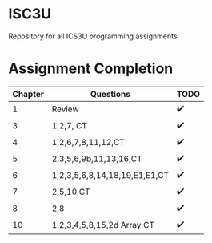 # ISC3U
Repository for all ICS3U programming assignments
# Assignment Completion
| Chapter | Questions                     | TODO               |
|---------|-------------------------------|--------------------|
| 1       |             Review            | :heavy_check_mark: |
| 3       |           1,2,7, CT           | :heavy_check_mark: |
| 4       |       1,2,6,7,8,11,12,CT      | :heavy_check_mark: |
| 5       |     2,3,5,6,9b,11,13,16,CT    | :heavy_check_mark: |
| 6       | 1,2,3,5,6,8,14,18,19,E1,E1,CT | :heavy_check_mark: |
| 7       |           2,5,10,CT           | :heavy_check_mark: |
| 8       |              2,8              | :heavy_check_mark: |
| 10      |   1,2,3,4,5,8,15,2d Array,CT  | :heavy_check_mark: |
